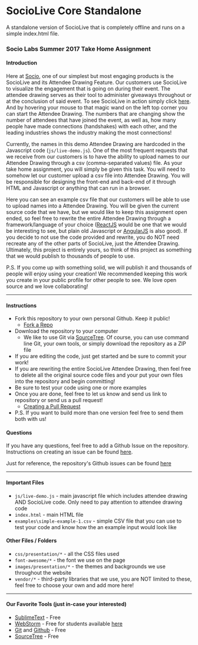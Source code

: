 # SocioLive Core Standalone
A standalone version of SocioLive that is completely offline and runs on a simple index.html file. 


### Socio Labs Summer 2017 Take Home Assignment

#### Introduction

Here at <a href="https://socio.events" target="_blank">Socio</a>, one of our simplest but most engaging products is the SocioLive and its Attendee Drawing Feature. Our customers use SocioLive to visualize the engagement that is going on during their event. The attendee drawing serves as their tool to administer giveaways throughout or at the conclusion of said event. To see SocioLive in action simply click <a href="https://socio.live" target="_blank">here</a>. And by hovering your mouse to that magic wand on the left top corner you can start the Attendee Drawing. The numbers that are changing show the number of attendees that have joined the event, as well as, how many people have made connections (handshakes) with each other, and the leading industries shows the industry making the most connections! 

Currently, the names in this demo Attendee Drawing are hardcoded in the Javascript code (`js/live-demo.js`). One of the most frequent requests that we receive from our customers is to have the ability to upload names to our Attendee Drawing through a csv (comma-separated values) file. As your take home assignment, you will simply be given this task. You will need to somehow let our customer upload a csv file into Attendee Drawing. You will be responsible for designing the front-end and back-end of it through HTML and Javascript or anything that can run in a browser.

Here you can see an example csv file that our customers will be able to use to upload names into a Attendee Drawing. You will be given the current source code that we have, but we would like to keep this assignment open ended, so feel free to rewrite the entire Attendee Drawing through a framework/language of your choice ([ReactJS](https://facebook.github.io/react/) would be one that we would be interesting to see, but plain old Javascript or [AngularJS](https://angularjs.org/) is also good). If you decide to not use the code provided and rewrite, you do NOT need recreate any of the other parts of SocioLive, just the Attendee Drawing. Ultimately, this project is entirely yours, so think of this project as something that we would publish to thousands of people to use. 

P.S. If you come up with something solid, we will publish it and thousands of people will enjoy using your creation! We recommended keeping this work you create in your public profile for other people to see. We love open source and we love collaborating!

---

#### Instructions
* Fork this repository to your own personal Github. Keep it public! 
    * [Fork a Repo](https://help.github.com/articles/fork-a-repo)
* Download the repository to your computer
    * We like to use Git via [SourceTree](https://www.sourcetreeapp.com/). Of course, you can use command line Git, your own tools, or simply download the repository as a ZIP file
* If you are editing the code, just get started and be sure to commit your work!
* If you are rewriting the entire SocioLive Attendee Drawing, then feel free to delete all the original source code files and your put your own files into the repository and begin committing!
* Be sure to test your code using one or more examples
* Once you are done, feel free to let us know and send us link to repository or send us a pull request! 
    * [Creating a Pull Request](https://help.github.com/articles/creating-a-pull-request/)
* P.S. If you want to build more than one version feel free to send them both with us!


#### Questions
If you have any questions, feel free to add a Github Issue on the repository. Instructions on creating an issue can be found [here](https://help.github.com/articles/creating-an-issue/).

Just for reference, the repository's Github issues can be found [here](https://github.com/jlwatkins/socio-live-standalone-core/issues)

---

#### Important Files
* `js/live-demo.js` - main javascript file which includes attendee drawing AND SocioLive code. Only need to pay attention to attendee drawing code
* `index.html` - main HTML file
* `examples\simple-example-1.csv` - simple CSV file that you can use to test your code and know how the an example input would look like

#### Other Files / Folders
* `css/presentation/*` - all the CSS files used
* `font-awesome/*` - the font we use on the page
* `images/presentation/*` - the themes and backgrounds we use throughout the website
* `vendor/*` - third-party libraries that we use, you are NOT limited to these, feel free to choose your own and add more here!

---

#### Our Favorite Tools (just in-case your interested)
* [SublimeText](https://www.sublimetext.com/) - Free
* [WebStorm](https://www.jetbrains.com/webstorm/) - Free for students available [here](https://www.jetbrains.com/student/) 
* [Git](https://git-scm.com/) and [Github](https://github.com/) - Free
* [SourceTree](https://www.sourcetreeapp.com/) - Free